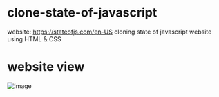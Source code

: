 # clone-state-of-javascript
website: https://stateofjs.com/en-US
cloning state of javascript website using HTML &amp; CSS

# website view
![image](https://github.com/user-attachments/assets/095bb3cf-9b5d-47a0-8726-4912f0361bd2)

